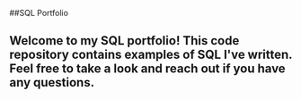 ##SQL Portfolio

## Welcome to my SQL portfolio! This code repository contains examples of SQL I've written. Feel free to take a look and reach out if you have any questions.
